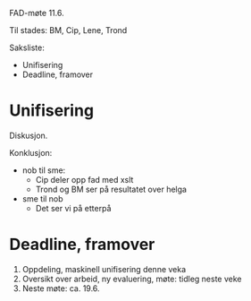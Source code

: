FAD-møte 11.6.

Til stades: BM, Cip, Lene, Trond

Saksliste:

* Unifisering
* Deadline, framover

# Unifisering

Diskusjon.

Konklusjon:

* nob til sme:
    - Cip deler opp fad med xslt
    - Trond og BM ser på resultatet over helga
* sme til nob
    - Det ser vi på etterpå

# Deadline, framover

1. Oppdeling, maskinell unifisering denne veka
1. Oversikt over arbeid, ny evaluering, møte: tidleg neste veke
1. Neste møte: ca. 19.6.
